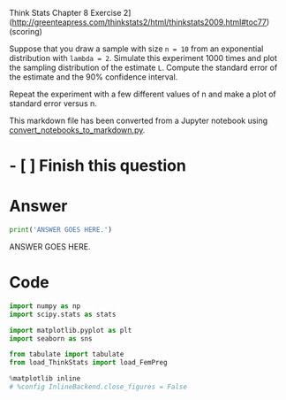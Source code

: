 
Think Stats Chapter 8 Exercise 2](http://greenteapress.com/thinkstats2/html/thinkstats2009.html#toc77) (scoring)



Suppose that you draw a sample with size `n = 10` from an exponential distribution with `lambda = 2`. Simulate this experiment 1000 times and plot the sampling distribution of the estimate `L`. Compute the standard error of the estimate and the 90% confidence interval.

Repeat the experiment with a few different values of n and make a plot of standard error versus n.

This markdown file has been converted from a Jupyter notebook using [convert_notebooks_to_markdown.py](./convert_notebooks_to_markdown.py).

# - [ ] Finish this question

# Answer



```python
print('ANSWER GOES HERE.')
```


ANSWER GOES HERE.


# Code



```python
import numpy as np
import scipy.stats as stats

import matplotlib.pyplot as plt
import seaborn as sns

from tabulate import tabulate
from load_ThinkStats import load_FemPreg

%matplotlib inline
# %config InlineBackend.close_figures = False
```

